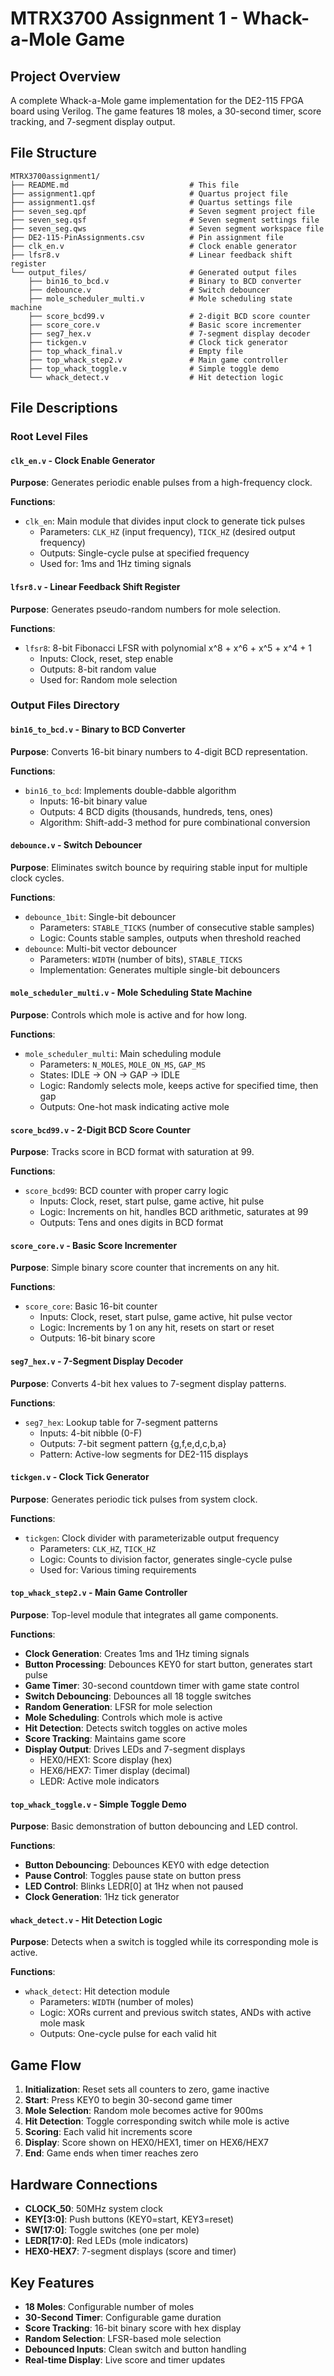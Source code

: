# MTRX3700 Assignment 1 - Whack-a-Mole Game

## Project Overview
A complete Whack-a-Mole game implementation for the DE2-115 FPGA board using Verilog. The game features 18 moles, a 30-second timer, score tracking, and 7-segment display output.

## File Structure
```
MTRX3700assignment1/
├── README.md                           # This file
├── assignment1.qpf                     # Quartus project file
├── assignment1.qsf                     # Quartus settings file
├── seven_seg.qpf                       # Seven segment project file
├── seven_seg.qsf                       # Seven segment settings file
├── seven_seg.qws                       # Seven segment workspace file
├── DE2-115-PinAssignments.csv          # Pin assignment file
├── clk_en.v                            # Clock enable generator
├── lfsr8.v                             # Linear feedback shift register
└── output_files/                       # Generated output files
    ├── bin16_to_bcd.v                  # Binary to BCD converter
    ├── debounce.v                      # Switch debouncer
    ├── mole_scheduler_multi.v          # Mole scheduling state machine
    ├── score_bcd99.v                   # 2-digit BCD score counter
    ├── score_core.v                    # Basic score incrementer
    ├── seg7_hex.v                      # 7-segment display decoder
    ├── tickgen.v                       # Clock tick generator
    ├── top_whack_final.v               # Empty file
    ├── top_whack_step2.v               # Main game controller
    ├── top_whack_toggle.v              # Simple toggle demo
    └── whack_detect.v                  # Hit detection logic
```

## File Descriptions

### Root Level Files

#### `clk_en.v` - Clock Enable Generator
**Purpose**: Generates periodic enable pulses from a high-frequency clock.

**Functions**:
- `clk_en`: Main module that divides input clock to generate tick pulses
  - Parameters: `CLK_HZ` (input frequency), `TICK_HZ` (desired output frequency)
  - Outputs: Single-cycle pulse at specified frequency
  - Used for: 1ms and 1Hz timing signals

#### `lfsr8.v` - Linear Feedback Shift Register
**Purpose**: Generates pseudo-random numbers for mole selection.

**Functions**:
- `lfsr8`: 8-bit Fibonacci LFSR with polynomial x^8 + x^6 + x^5 + x^4 + 1
  - Inputs: Clock, reset, step enable
  - Outputs: 8-bit random value
  - Used for: Random mole selection

### Output Files Directory

#### `bin16_to_bcd.v` - Binary to BCD Converter
**Purpose**: Converts 16-bit binary numbers to 4-digit BCD representation.

**Functions**:
- `bin16_to_bcd`: Implements double-dabble algorithm
  - Inputs: 16-bit binary value
  - Outputs: 4 BCD digits (thousands, hundreds, tens, ones)
  - Algorithm: Shift-add-3 method for pure combinational conversion

#### `debounce.v` - Switch Debouncer
**Purpose**: Eliminates switch bounce by requiring stable input for multiple clock cycles.

**Functions**:
- `debounce_1bit`: Single-bit debouncer
  - Parameters: `STABLE_TICKS` (number of consecutive stable samples)
  - Logic: Counts stable samples, outputs when threshold reached
- `debounce`: Multi-bit vector debouncer
  - Parameters: `WIDTH` (number of bits), `STABLE_TICKS`
  - Implementation: Generates multiple single-bit debouncers

#### `mole_scheduler_multi.v` - Mole Scheduling State Machine
**Purpose**: Controls which mole is active and for how long.

**Functions**:
- `mole_scheduler_multi`: Main scheduling module
  - Parameters: `N_MOLES`, `MOLE_ON_MS`, `GAP_MS`
  - States: IDLE → ON → GAP → IDLE
  - Logic: Randomly selects mole, keeps active for specified time, then gap
  - Outputs: One-hot mask indicating active mole

#### `score_bcd99.v` - 2-Digit BCD Score Counter
**Purpose**: Tracks score in BCD format with saturation at 99.

**Functions**:
- `score_bcd99`: BCD counter with proper carry logic
  - Inputs: Clock, reset, start pulse, game active, hit pulse
  - Logic: Increments on hit, handles BCD arithmetic, saturates at 99
  - Outputs: Tens and ones digits in BCD format

#### `score_core.v` - Basic Score Incrementer
**Purpose**: Simple binary score counter that increments on any hit.

**Functions**:
- `score_core`: Basic 16-bit counter
  - Inputs: Clock, reset, start pulse, game active, hit pulse vector
  - Logic: Increments by 1 on any hit, resets on start or reset
  - Outputs: 16-bit binary score

#### `seg7_hex.v` - 7-Segment Display Decoder
**Purpose**: Converts 4-bit hex values to 7-segment display patterns.

**Functions**:
- `seg7_hex`: Lookup table for 7-segment patterns
  - Inputs: 4-bit nibble (0-F)
  - Outputs: 7-bit segment pattern {g,f,e,d,c,b,a}
  - Pattern: Active-low segments for DE2-115 displays

#### `tickgen.v` - Clock Tick Generator
**Purpose**: Generates periodic tick pulses from system clock.

**Functions**:
- `tickgen`: Clock divider with parameterizable output frequency
  - Parameters: `CLK_HZ`, `TICK_HZ`
  - Logic: Counts to division factor, generates single-cycle pulse
  - Used for: Various timing requirements

#### `top_whack_step2.v` - Main Game Controller
**Purpose**: Top-level module that integrates all game components.

**Functions**:
- **Clock Generation**: Creates 1ms and 1Hz timing signals
- **Button Processing**: Debounces KEY0 for start button, generates start pulse
- **Game Timer**: 30-second countdown timer with game state control
- **Switch Debouncing**: Debounces all 18 toggle switches
- **Random Generation**: LFSR for mole selection
- **Mole Scheduling**: Controls which mole is active
- **Hit Detection**: Detects switch toggles on active moles
- **Score Tracking**: Maintains game score
- **Display Output**: Drives LEDs and 7-segment displays
  - HEX0/HEX1: Score display (hex)
  - HEX6/HEX7: Timer display (decimal)
  - LEDR: Active mole indicators

#### `top_whack_toggle.v` - Simple Toggle Demo
**Purpose**: Basic demonstration of button debouncing and LED control.

**Functions**:
- **Button Debouncing**: Debounces KEY0 with edge detection
- **Pause Control**: Toggles pause state on button press
- **LED Control**: Blinks LEDR[0] at 1Hz when not paused
- **Clock Generation**: 1Hz tick generator

#### `whack_detect.v` - Hit Detection Logic
**Purpose**: Detects when a switch is toggled while its corresponding mole is active.

**Functions**:
- `whack_detect`: Hit detection module
  - Parameters: `WIDTH` (number of moles)
  - Logic: XORs current and previous switch states, ANDs with active mole mask
  - Outputs: One-cycle pulse for each valid hit

## Game Flow

1. **Initialization**: Reset sets all counters to zero, game inactive
2. **Start**: Press KEY0 to begin 30-second game timer
3. **Mole Selection**: Random mole becomes active for 900ms
4. **Hit Detection**: Toggle corresponding switch while mole is active
5. **Scoring**: Each valid hit increments score
6. **Display**: Score shown on HEX0/HEX1, timer on HEX6/HEX7
7. **End**: Game ends when timer reaches zero

## Hardware Connections

- **CLOCK_50**: 50MHz system clock
- **KEY[3:0]**: Push buttons (KEY0=start, KEY3=reset)
- **SW[17:0]**: Toggle switches (one per mole)
- **LEDR[17:0]**: Red LEDs (mole indicators)
- **HEX0-HEX7**: 7-segment displays (score and timer)

## Key Features

- **18 Moles**: Configurable number of moles
- **30-Second Timer**: Configurable game duration
- **Score Tracking**: 16-bit binary score with hex display
- **Random Selection**: LFSR-based mole selection
- **Debounced Inputs**: Clean switch and button handling
- **Real-time Display**: Live score and timer updates
